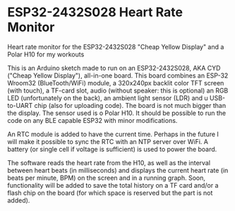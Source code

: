 # ESP32-2432S028 Heart Rate Monitor
Heart rate monitor for the ESP32-2432S028 "Cheap Yellow Display" and a Polar H10 for my workouts

This is an Arduino sketch made to run on an ESP32-2432S028, AKA CYD ("Cheap Yellow Display"), all-in-one board. This board combines an ESP-32 Wroom32 (BlueTooth/WiFi) module, a 320x240px backlit color TFT screen (with touch), a TF-card slot, audio (without speaker: this is optional) an RGB LED (unfortunately on the back), an ambient light sensor (LDR) and u USB-to-UART chip (also for uploading code). The board is not much bigger than the display. The sensor used is o Polar H10.
It should be possible to run the code on any BLE capable ESP32 with minor modifications.

An RTC module is added to have the current time. Perhaps in the future I will make it possible to sync the RTC with an NTP server over WiFi. A battery (or single cell if voltage is sufficient) is used to power the board.

The software reads the heart rate from the H10, as well as the interval between heart beats (in milliseconds) and displays the current heart rate (in beats per minute, BPM) on the screen and in a running graph. Soon, functionality will be added to save the total history on a TF card and/or a flash chip on the board (for which space is reserved but the part is not added).
